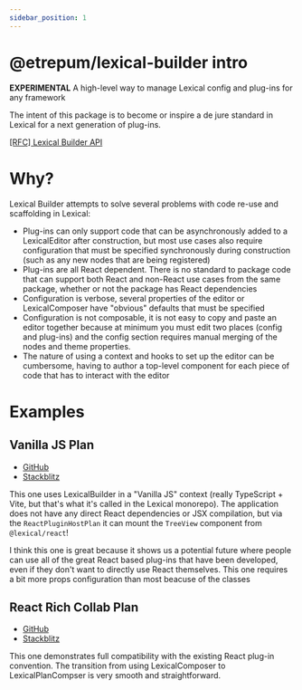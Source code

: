 ```yaml
---
sidebar_position: 1
---
```


# @etrepum/lexical-builder intro

**EXPERIMENTAL** A high-level way to manage Lexical config and plug-ins for any framework

The intent of this package is to become or inspire a de jure standard in Lexical for a
next generation of plug-ins.

[[RFC] Lexical Builder API](https://docs.google.com/document/d/1wQYb9Y-zVb_jGyQSHYQuPuGs5xGPHBST_3OOaLXG0s0/edit)

# Why?

Lexical Builder attempts to solve several problems with code re-use
and scaffolding in Lexical:

* Plug-ins can only support code that can be asynchronously added to a
  LexicalEditor after construction, but most use cases also require
  configuration that must be specified synchronously during construction
  (such as any new nodes that are being registered)
* Plug-ins are all React dependent. There is no standard to package code
  that can support both React and non-React use cases from the same
  package, whether or not the package has React dependencies
* Configuration is verbose, several properties of the editor or
  LexicalComposer have "obvious" defaults that must be specified
* Configuration is not composable, it is not easy to copy and paste
  an editor together because at minimum you must edit two places
  (config and plug-ins) and the config section requires manual merging of
  the nodes and theme properties.
* The nature of using a context and hooks to set up the editor can be
  cumbersome, having to author a top-level component for each piece
  of code that has to interact with the editor

# Examples

## Vanilla JS Plan

- [GitHub](https://github.com/etrepum/lexical-builder/blob/main/apps/vanilla-js-plan/src/main.ts)
- [Stackblitz](https://stackblitz.com/github/etrepum/lexical-builder/tree/main/apps/vanilla-js-plan?file=src%2Fmain.ts)

This one uses LexicalBuilder in a "Vanilla JS" context
(really TypeScript + Vite, but that's what it's called in the Lexical monorepo).
The application does not have any direct React dependencies or JSX
compilation, but via the `ReactPluginHostPlan` it can mount the `TreeView`
component from `@lexical/react`!

I think this one is great because it shows us a potential future where people
can use all of the great React based plug-ins that have been developed, even
if they don't want to directly use React themselves. This one requires a bit
more props configuration than most beacuse of the classes 

## React Rich Collab Plan

- [GitHub](https://github.com/etrepum/lexical-builder/blob/main/apps/react-rich-collab-plan/src/main.ts)
- [Stackblitz](https://stackblitz.com/github/etrepum/lexical-builder/tree/main/apps/react-rich-collab-plan?file=src%2FApp.tsx)

This one demonstrates full compatibility with the existing React plug-in
convention. The transition from using LexicalComposer to LexicalPlanCompser is
very smooth and straightforward.
